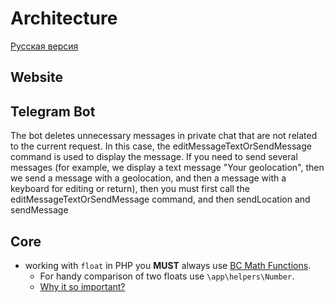 # Architecture

[Русская версия](ARCHITECTURE.ru.md)

## Website

## Telegram Bot

The bot deletes unnecessary messages in private chat that are not related to the current request. In this case, the editMessageTextOrSendMessage command is used to display the message. If you need to send several messages (for example, we display a text message "Your geolocation", then we send a message with a geolocation, and then a message with a keyboard for editing or return), then you must first call the editMessageTextOrSendMessage command, and then sendLocation and sendMessage

## Core

- working with `float` in PHP you **MUST** always use [BC Math Functions](https://www.php.net/manual/en/ref.bc.php).
    - For handy comparison of two floats use `\app\helpers\Number`.
    - [Why it so important?](https://stackoverflow.com/questions/3148937/compare-floats-in-php)
